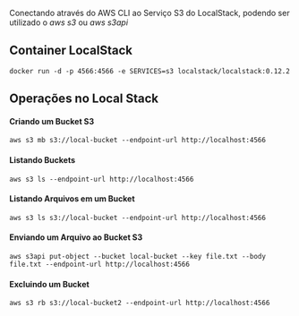 
Conectando através do AWS CLI ao Serviço S3 do LocalStack, podendo ser utilizado o *aws s3* ou *aws s3api*

## Container LocalStack

```shell
docker run -d -p 4566:4566 -e SERVICES=s3 localstack/localstack:0.12.2
```

## Operações no Local Stack

#### Criando um Bucket S3

```shell
aws s3 mb s3://local-bucket --endpoint-url http://localhost:4566
```

#### Listando Buckets

```shell
aws s3 ls --endpoint-url http://localhost:4566 
```

#### Listando Arquivos em um Bucket

```shell
aws s3 ls s3://local-bucket --endpoint-url http://localhost:4566 
```

#### Enviando um Arquivo ao Bucket S3

```shell
aws s3api put-object --bucket local-bucket --key file.txt --body file.txt --endpoint-url http://localhost:4566
```

#### Excluindo um Bucket

```shell
aws s3 rb s3://local-bucket2 --endpoint-url http://localhost:4566 
```